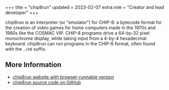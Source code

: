 +++
title = "chip8run"
updated = 2023-02-07
extra.role = "Creator and lead developer"
+++

chip8run is an interpreter (or "emulator") for CHIP-8: a bytecode format for the creation of video games for home computers made in the 1970s and 1980s like the COSMAC VIP.
CHIP-8 programs drive a 64-by-32 pixel monochrome display, while taking input from a 4-by-4 hexadecimal keyboard.
chip8run can run programs in the CHIP-8 format, often found with the `.ch8` suffix.

<!-- more -->

## More Information

- [chip8run website with browser-runnable version](https://tung.github.io/chip8run/)
- [chip8run source code on GitHub](https://github.com/tung/chip8run)
